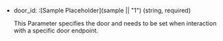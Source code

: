 - door_id: :[Sample Placeholder](sample || "1") (string, required)

    This Parameter specifies the door and needs to be set when interaction with a specific door endpoint.
